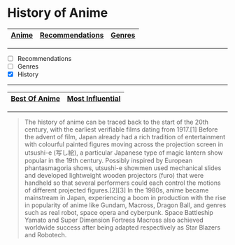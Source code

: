 # History of Anime
[Anime](MainPage.md)|[Recommendations](RecsMain.md) | [Genres](GenreMain.md) | 
| ----------- | ----------- |-----------|
---
- [ ] Recommendations
- [ ] Genres
- [x] History
---
| [Best Of Anime](BestofAnime.md) | [Most Influential](MostInfluential.md) | 
| ----------- | ----------- |

---
      
> The history of anime can be traced back to the start of the 20th century, with the earliest verifiable films dating from 1917.[1] Before the advent of film, Japan already had a rich tradition of entertainment with colourful painted figures moving across the projection screen in utsushi-e (写し絵), a particular Japanese type of magic lantern show popular in the 19th century. Possibly inspired by European phantasmagoria shows, utsushi-e showmen used mechanical slides and developed lightweight wooden projectors (furo) that were handheld so that several performers could each control the motions of different projected figures.[2][3] In the 1980s, anime became mainstream in Japan, experiencing a boom in production with the rise in popularity of anime like Gundam, Macross, Dragon Ball, and genres such as real robot, space opera and cyberpunk. Space Battleship Yamato and Super Dimension Fortress Macross also achieved worldwide success after being adapted respectively as Star Blazers and Robotech.

